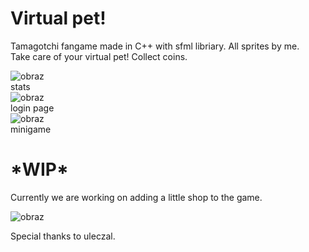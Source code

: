 <h1>Virtual pet!</h1>

Tamagotchi fangame made in C++ with sfml libriary. All sprites by me. 
<br>Take care of your virtual pet! Collect coins. 
<br>

![obraz](https://github.com/user-attachments/assets/032d0993-4d40-42ac-aec7-702cb9abe97b)
<br>stats<br>
![obraz](https://github.com/user-attachments/assets/359c4001-9cd1-45f6-b0ff-b0fb8b768cf4)
<br>login page<br>
![obraz](https://github.com/user-attachments/assets/897fcff9-95f1-4d04-a95a-421a09889fe2)
<br>minigame<br>
<h1>*WIP*</h1>
Currently we are working on adding a little shop to the game. 
<br>

![obraz](https://github.com/user-attachments/assets/1b50b0b0-cd25-4490-8a9c-67b8d890e3df)


Special thanks to uleczal.
